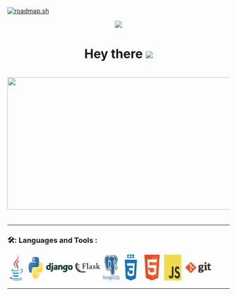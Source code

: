 [![roadmap.sh](https://roadmap.sh/python?s=6450dbe6618c45b1baa7f4f8)](https://roadmap.sh)

<div id="header" align="center">
  <img src="https://media4.giphy.com/media/Q7SKqn3G97xpmfSOvG/giphy.gif?cid=ecf05e47129ki740dgvpadhemmowke72dg1zkjypr7x6hquc&rid=giphy.gif&ct=g" width="250"/>
</div>

<h1 align="center">
  Hey there
  <img src="https://media.giphy.com/media/hvRJCLFzcasrR4ia7z/giphy.gif" width="30px" />
</h1>
<br>
<div align="center">
  <img src="https://media2.giphy.com/media/2uxxXyTRFgIJaOZJTb/giphy.gif?cid=ecf05e477eks7srg4lm1sv6z9k2rxnj97gzhd2gtc2v7lu24&rid=giphy.gif&ct=g" width="600" height="300"/>
</div>

<br>


---

### 🛠️: Languages and Tools :
<div>
  <img src="https://raw.githubusercontent.com/devicons/devicon/1119b9f84c0290e0f0b38982099a2bd027a48bf1/icons/java/java-original.svg" title="Java" alt="Java" width="40" height="60"/>
  <img src="https://raw.githubusercontent.com/devicons/devicon/1119b9f84c0290e0f0b38982099a2bd027a48bf1/icons/python/python-original.svg" title="Python" alt="Python" width="40" height="60"/>
  <img src="https://raw.githubusercontent.com/devicons/devicon/1119b9f84c0290e0f0b38982099a2bd027a48bf1/icons/django/django-plain-wordmark.svg" title="Django" alt="Django" width="60" height="60"/>
  <img src="https://raw.githubusercontent.com/devicons/devicon/1119b9f84c0290e0f0b38982099a2bd027a48bf1/icons/flask/flask-original-wordmark.svg" title="Flask" alt="Flask" width="60" height="60"/>
  <img src="https://raw.githubusercontent.com/devicons/devicon/1119b9f84c0290e0f0b38982099a2bd027a48bf1/icons/postgresql/postgresql-plain-wordmark.svg" title="postgresq" alt="postgresql" width="40" height="60"/>
  <img src="https://github.com/devicons/devicon/blob/master/icons/css3/css3-plain-wordmark.svg"  title="CSS3" alt="CSS" width="40" height="60"/>&nbsp;
  <img src="https://github.com/devicons/devicon/blob/master/icons/html5/html5-original.svg" title="HTML5" alt="HTML" width="40" height="60"/>&nbsp;
  <img src="https://github.com/devicons/devicon/blob/master/icons/javascript/javascript-original.svg" title="JavaScript" alt="JavaScript" width="40" height="60"/>&nbsp;
  
  <img src="https://raw.githubusercontent.com/devicons/devicon/1119b9f84c0290e0f0b38982099a2bd027a48bf1/icons/git/git-original-wordmark.svg" alt="" width="60" height="60"/>
  </div>
  
  ---
